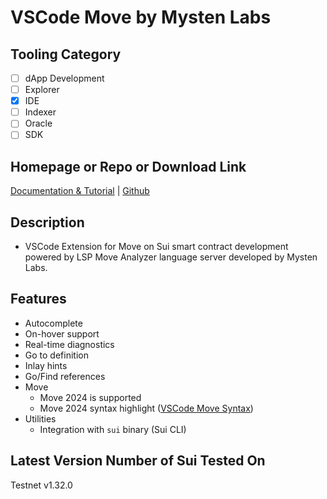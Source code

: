 # VSCode Move by Mysten Labs

## Tooling Category

- [ ] dApp Development
- [ ] Explorer
- [x] IDE
- [ ] Indexer
- [ ] Oracle
- [ ] SDK

## Homepage or Repo or Download Link

[Documentation & Tutorial](https://marketplace.visualstudio.com/items?itemName=mysten.move) | [Github](https://github.com/MystenLabs/sui/tree/main/external-crates/move/crates/move-analyzer)

## Description

- VSCode Extension for Move on Sui smart contract development powered by LSP Move Analyzer language server developed by Mysten Labs.

## Features

- Autocomplete
- On-hover support
- Real-time diagnostics
- Go to definition
- Inlay hints
- Go/Find references
- Move
    - Move 2024 is supported
    - Move 2024 syntax highlight ([VSCode Move Syntax](https://marketplace.visualstudio.com/items?itemName=damirka.move-syntax))
- Utilities
    - Integration with `sui` binary (Sui CLI)

## Latest Version Number of Sui Tested On

Testnet v1.32.0
